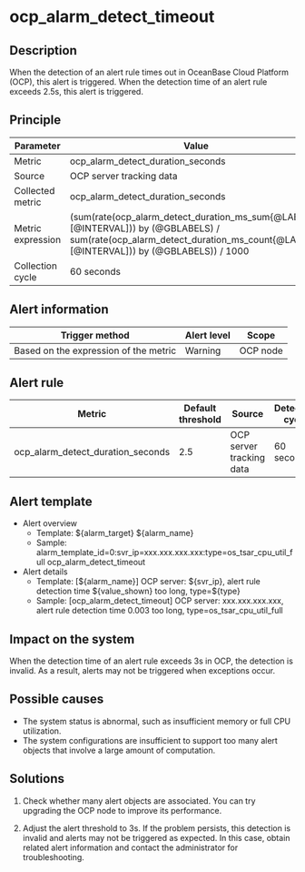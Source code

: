 # ocp_alarm_detect_timeout

## Description

When the detection of an alert rule times out in OceanBase Cloud Platform (OCP), this alert is triggered. When the detection time of an alert rule exceeds 2.5s, this alert is triggered.

## Principle

| Parameter | Value |
|------|------|
| Metric | ocp_alarm_detect_duration_seconds |
| Source | OCP server tracking data |
| Collected metric | ocp_alarm_detect_duration_seconds |
| Metric expression | (sum(rate(ocp_alarm_detect_duration_ms_sum{@LABELS}[@INTERVAL])) by (@GBLABELS) / sum(rate(ocp_alarm_detect_duration_ms_count{@LABELS}[@INTERVAL])) by (@GBLABELS)) / 1000 |
| Collection cycle | 60 seconds |

## Alert information

| Trigger method | Alert level | Scope |
|------|------|----|
| Based on the expression of the metric | Warning | OCP node |

## Alert rule

| Metric | Default threshold | Source | Detection cycle | Elimination cycle |
|-----|-----|-----|-----|-----|
| ocp_alarm_detect_duration_seconds | 2.5 | OCP server tracking data | 60 seconds | 5 minutes |

## Alert template

* Alert overview
  * Template: \${alarm_target} \${alarm_name}
  * Sample: alarm_template_id=0:svr_ip=xxx.xxx.xxx.xxx:type=os_tsar_cpu_util_full ocp_alarm_detect_timeout
* Alert details
  * Template: [\${alarm_name}] OCP server: \${svr_ip}, alert rule detection time \${value_shown} too long, type=\${type}
  * Sample: [ocp_alarm_detect_timeout] OCP server: xxx.xxx.xxx.xxx, alert rule detection time 0.003 too long, type=os_tsar_cpu_util_full

## Impact on the system

When the detection time of an alert rule exceeds 3s in OCP, the detection is invalid. As a result, alerts may not be triggered when exceptions occur.

## Possible causes

* The system status is abnormal, such as insufficient memory or full CPU utilization.
* The system configurations are insufficient to support too many alert objects that involve a large amount of computation.

## Solutions

1. Check whether many alert objects are associated. You can try upgrading the OCP node to improve its performance.

2. Adjust the alert threshold to 3s. If the problem persists, this detection is invalid and alerts may not be triggered as expected. In this case, obtain related alert information and contact the administrator for troubleshooting.
